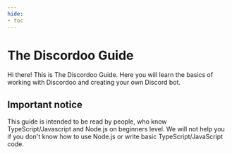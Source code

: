 ```yaml
---
hide:
- toc
---
```


# The Discordoo Guide
Hi there! This is The Discordoo Guide. Here you will learn the basics of working with Discordoo and creating your own Discord bot.

## Important notice
This guide is intended to be read by people, who know TypeScript/Javascript and Node.js on
beginners level. We will not help you if you don't know how to use Node.js or
write basic TypeScript/JavaScript code.

